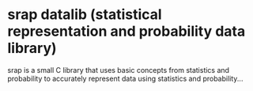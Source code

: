 # srap datalib (statistical representation and probability data library)
srap is a small C library that uses basic concepts from statistics and probability to accurately represent data using statistics and probability...
